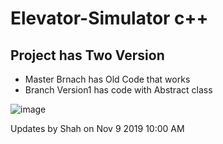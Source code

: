 # Elevator-Simulator c++


## Project has Two Version
* Master Brnach has Old Code that works
* Branch Version1 has code with Abstract class 


![image](https://user-images.githubusercontent.com/39345855/68530306-2c22f700-02d5-11ea-894f-2cf95328c7dd.png)

Updates by Shah on Nov 9 2019 10:00 AM 
